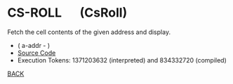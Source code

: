 # CS-ROLL &emsp; (CsRoll)
Fetch the cell contents of the given address and display.
* ( a-addr - )
* [Source Code](../words/tools_ext/CsRoll.cs)
* Execution Tokens: 1371203632 (interpreted) and 834332720 (compiled)


[BACK](builtins.md#CsRoll)
